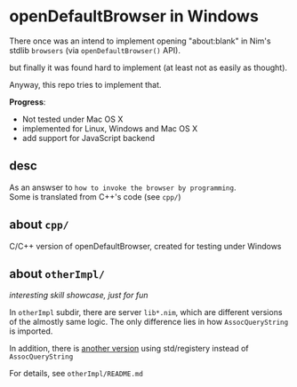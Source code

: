 # openDefaultBrowser in Windows

There once was an intend to implement
opening "about:blank" in Nim's stdlib `browsers` (via `openDefaultBrowser()` API).

but finally it was found hard to implement (at least not as easily as thought).

Anyway,
this repo tries to implement that.

**Progress**:

 - Not tested under Mac OS X
 - implemented for Linux, Windows and Mac OS X
 - add support for JavaScript backend

## desc
As an answser to `how to invoke the browser by programming`.  
Some is translated from C++'s code (see `cpp/`)

## about `cpp/`
C/C++ version of openDefaultBrowser, 
created for testing under Windows

## about `otherImpl/`

_interesting skill showcase, just for fun_

In `otherImpl` subdir, there are server `lib*.nim`,
which are different versions of the almostly same logic.
The only difference lies in how `AssocQueryString` is imported. 

In addition, there is [another version](https://gist.github.com/litlighilit/8c19c4cb2dcec801ab424889684c4e69) using std/registery
 instead of `AssocQueryString`

For details, see `otherImpl/README.md`
